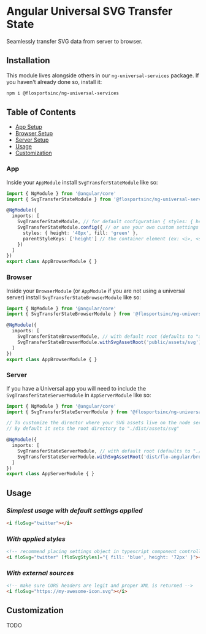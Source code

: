 # Angular Universal SVG Transfer State
Seamlessly transfer SVG data from server to browser.

## Installation
This module lives alongside others in our `ng-universal-services` package. If you haven't already done so, install it:
```sh
npm i @flosportsinc/ng-universal-services
```

## Table of Contents

- [App Setup](#app)
- [Browser Setup](#browser)
- [Server Setup](#server)
- [Usage](#usage)
- [Customization](#customization)

### App
Inside your `AppModule` install `SvgTransferStateModule` like so:

```ts
import { NgModule } from '@angular/core'
import { SvgTransferStateModule } from '@flosportsinc/ng-universal-services/svg-transfer-state'

@NgModule({
  imports: [
    SvgTransferStateModule, // for default configuration { styles: { height: '18px' }, parentStyleKeys: ['height', 'width'] }
    SvgTransferStateModule.config({ // or use your own custom settings
      styles: { height: '48px', fill: 'green' },
      parentStyleKeys: ['height'] // the container element (ex: <i>, <span>, etc) will also get these styles applied to it.
    })
  ]
})
export class AppBrowserModule { }
```

### Browser
Inside your `BrowserModule` (or `AppModule` if you are not using a universal server) install `SvgTransferStateBrowserModule` like so:

```ts
import { NgModule } from '@angular/core'
import { SvgTransferStateBrowserModule } from '@flosportsinc/ng-universal-services/svg-transfer-state/browser'

@NgModule({
  imports: [
    SvgTransferStateBrowserModule, // with default root (defaults to "assets/svg")
    SvgTransferStateBrowserModule.withSvgAssetRoot('public/assets/svg') // with custom root
  ]
})
export class AppBrowserModule { }
```

### Server
If you have a Universal app you will need to include the `SvgTransferStateServerModule` in `AppServerModule` like so:

```ts
import { NgModule } from '@angular/core'
import { SvgTransferStateServerModule } from '@flosportsinc/ng-universal-services/svg-transfer-state/server'

// To customize the director where your SVG assets live on the node server use .withSvgAssetRoot()
// By default it sets the root directory to "./dist/assets/svg"

@NgModule({
  imports: [
    SvgTransferStateServerModule, // with default root (defaults to "./dist/assets/svg")
    SvgTransferStateServerModule.withSvgAssetRoot('dist/flo-angular/browser/assets/svg') // with custom root
  ]
})
export class AppServerModule { }
```

## Usage

### _Simplest usage with default settings applied_
```html
<i floSvg="twitter"></i>
```

### _With applied styles_
```html
<!-- recommend placing settings object in typescript component controller instead of inlining -->
<i floSvg="twitter" [floSvgStyles]="{ fill: 'blue', height: '72px' }"></i>
```

### _With external sources_
```html
<!-- make sure CORS headers are legit and proper XML is returned -->
<i floSvg="https://my-awesome-icon.svg"></i>
```

## Customization
TODO